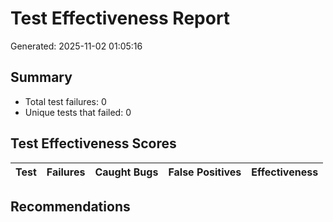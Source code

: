 # Test Effectiveness Report
Generated: 2025-11-02 01:05:16

## Summary
- Total test failures: 0
- Unique tests that failed: 0

## Test Effectiveness Scores
| Test | Failures | Caught Bugs | False Positives | Effectiveness |
|------|----------|-------------|-----------------|---------------|

## Recommendations